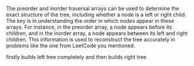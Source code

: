 The preorder and inorder traversal arrays can be used to determine the exact structure of the tree, including whether a node is a left or right child. The key is in understanding the order in which nodes appear in these arrays. For instance, in the preorder array, a node appears before its children, and in the inorder array, a node appears between its left and right children. This information is used to reconstruct the tree accurately in problems like the one from LeetCode you mentioned.

firstly builds left tree completely and then builds right tree
